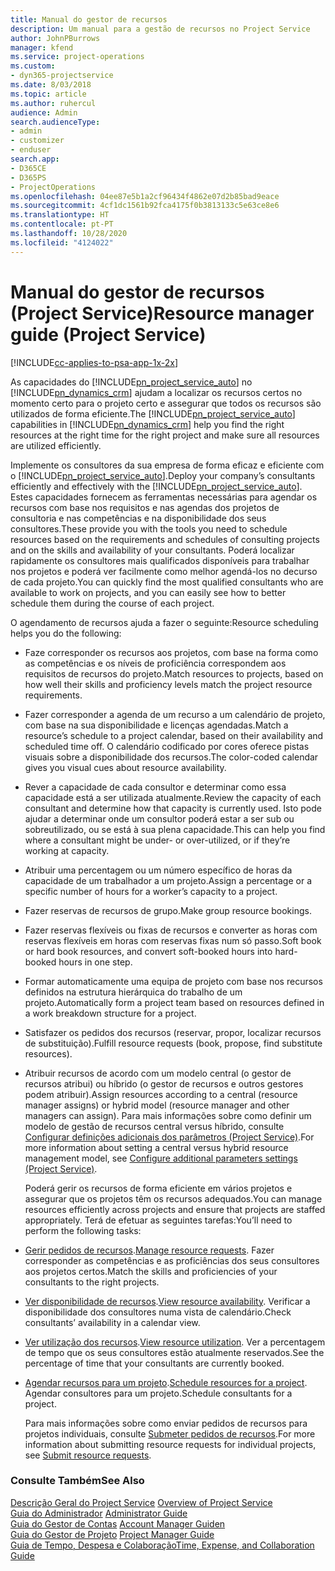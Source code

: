 ```yaml
---
title: Manual do gestor de recursos
description: Um manual para a gestão de recursos no Project Service
author: JohnPBurrows
manager: kfend
ms.service: project-operations
ms.custom:
- dyn365-projectservice
ms.date: 8/03/2018
ms.topic: article
ms.author: ruhercul
audience: Admin
search.audienceType:
- admin
- customizer
- enduser
search.app:
- D365CE
- D365PS
- ProjectOperations
ms.openlocfilehash: 04ee87e5b1a2cf96434f4862e07d2b85bad9eace
ms.sourcegitcommit: 4cf1dc1561b92fca4175f0b3813133c5e63ce8e6
ms.translationtype: HT
ms.contentlocale: pt-PT
ms.lasthandoff: 10/28/2020
ms.locfileid: "4124022"
---
```

# <a name="resource-manager-guide-project-service"></a><span data-ttu-id="c6c31-103">Manual do gestor de recursos (Project Service)</span><span class="sxs-lookup"><span data-stu-id="c6c31-103">Resource manager guide (Project Service)</span></span>

[!INCLUDE[cc-applies-to-psa-app-1x-2x](../includes/cc-applies-to-psa-app-1x-2x.md)]

<span data-ttu-id="c6c31-104">As capacidades do [!INCLUDE[pn_project_service_auto](../includes/pn-project-service-auto.md)] no [!INCLUDE[pn_dynamics_crm](../includes/pn-dynamics-crm.md)] ajudam a localizar os recursos certos no momento certo para o projeto certo e assegurar que todos os recursos são utilizados de forma eficiente.</span><span class="sxs-lookup"><span data-stu-id="c6c31-104">The [!INCLUDE[pn_project_service_auto](../includes/pn-project-service-auto.md)] capabilities in [!INCLUDE[pn_dynamics_crm](../includes/pn-dynamics-crm.md)] help you find the right resources at the right time for the right project and make sure all resources are utilized efficiently.</span></span>  
  
 <span data-ttu-id="c6c31-105">Implemente os consultores da sua empresa de forma eficaz e eficiente com o [!INCLUDE[pn_project_service_auto](../includes/pn-project-service-auto.md)].</span><span class="sxs-lookup"><span data-stu-id="c6c31-105">Deploy your company’s consultants efficiently and effectively with the [!INCLUDE[pn_project_service_auto](../includes/pn-project-service-auto.md)].</span></span> <span data-ttu-id="c6c31-106">Estes capacidades fornecem as ferramentas necessárias para agendar os recursos com base nos requisitos e nas agendas dos projetos de consultoria e nas competências e na disponibilidade dos seus consultores.</span><span class="sxs-lookup"><span data-stu-id="c6c31-106">These provide you with the tools you need to schedule resources based on the requirements and schedules of consulting projects and on the skills and availability of your consultants.</span></span> <span data-ttu-id="c6c31-107">Poderá localizar rapidamente os consultores mais qualificados disponíveis para trabalhar nos projetos e poderá ver facilmente como melhor agendá-los no decurso de cada projeto.</span><span class="sxs-lookup"><span data-stu-id="c6c31-107">You can quickly find the most qualified consultants who are available to work on projects, and you can easily see how to better schedule them during the course of each project.</span></span>  
  
 <span data-ttu-id="c6c31-108">O agendamento de recursos ajuda a fazer o seguinte:</span><span class="sxs-lookup"><span data-stu-id="c6c31-108">Resource scheduling helps you do the following:</span></span>  
  
- <span data-ttu-id="c6c31-109">Faze corresponder os recursos aos projetos, com base na forma como as competências e os níveis de proficiência correspondem aos requisitos de recursos do projeto.</span><span class="sxs-lookup"><span data-stu-id="c6c31-109">Match resources to projects, based on how well their skills and proficiency levels match the project resource requirements.</span></span>  
  
- <span data-ttu-id="c6c31-110">Fazer corresponder a agenda de um recurso a um calendário de projeto, com base na sua disponibilidade e licenças agendadas.</span><span class="sxs-lookup"><span data-stu-id="c6c31-110">Match a resource’s schedule to a project calendar, based on their availability and scheduled time off.</span></span> <span data-ttu-id="c6c31-111">O calendário codificado por cores oferece pistas visuais sobre a disponibilidade dos recursos.</span><span class="sxs-lookup"><span data-stu-id="c6c31-111">The color-coded calendar gives you visual cues about resource availability.</span></span>  
  
- <span data-ttu-id="c6c31-112">Rever a capacidade de cada consultor e determinar como essa capacidade está a ser utilizada atualmente.</span><span class="sxs-lookup"><span data-stu-id="c6c31-112">Review the capacity of each consultant and determine how that capacity is currently used.</span></span> <span data-ttu-id="c6c31-113">Isto pode ajudar a determinar onde um consultor poderá estar a ser sub ou sobreutilizado, ou se está à sua plena capacidade.</span><span class="sxs-lookup"><span data-stu-id="c6c31-113">This can help you find where a consultant might be under- or over-utilized, or if they’re working at capacity.</span></span>  
  
- <span data-ttu-id="c6c31-114">Atribuir uma percentagem ou um número específico de horas da capacidade de um trabalhador a um projeto.</span><span class="sxs-lookup"><span data-stu-id="c6c31-114">Assign a percentage or a specific number of hours for a worker’s capacity to a project.</span></span>  
  
- <span data-ttu-id="c6c31-115">Fazer reservas de recursos de grupo.</span><span class="sxs-lookup"><span data-stu-id="c6c31-115">Make group resource bookings.</span></span>  
  
- <span data-ttu-id="c6c31-116">Fazer reservas flexíveis ou fixas de recursos e converter as horas com reservas flexíveis em horas com reservas fixas num só passo.</span><span class="sxs-lookup"><span data-stu-id="c6c31-116">Soft book or hard book resources, and convert soft-booked hours into hard-booked hours in one step.</span></span>  
  
- <span data-ttu-id="c6c31-117">Formar automaticamente uma equipa de projeto com base nos recursos definidos na estrutura hierárquica do trabalho de um projeto.</span><span class="sxs-lookup"><span data-stu-id="c6c31-117">Automatically form a project team based on resources defined in a work breakdown structure for a project.</span></span>  
  
- <span data-ttu-id="c6c31-118">Satisfazer os pedidos dos recursos (reservar, propor, localizar recursos de substituição).</span><span class="sxs-lookup"><span data-stu-id="c6c31-118">Fulfill resource requests (book, propose, find substitute resources).</span></span>  
  
- <span data-ttu-id="c6c31-119">Atribuir recursos de acordo com um modelo central (o gestor de recursos atribui) ou híbrido (o gestor de recursos e outros gestores podem atribuir).</span><span class="sxs-lookup"><span data-stu-id="c6c31-119">Assign resources according to a central (resource manager assigns) or hybrid model (resource manager and other managers can assign).</span></span> <span data-ttu-id="c6c31-120">Para mais informações sobre como definir um modelo de gestão de recursos central versus híbrido, consulte [Configurar definições adicionais dos parâmetros (Project Service)](../psa/configure-additional-parameters-settings.md).</span><span class="sxs-lookup"><span data-stu-id="c6c31-120">For more information about setting a central versus hybrid resource management model, see [Configure additional parameters settings (Project Service)](../psa/configure-additional-parameters-settings.md).</span></span>  
  
  <span data-ttu-id="c6c31-121">Poderá gerir os recursos de forma eficiente em vários projetos e assegurar que os projetos têm os recursos adequados.</span><span class="sxs-lookup"><span data-stu-id="c6c31-121">You can manage resources efficiently across projects and ensure that projects are staffed appropriately.</span></span> <span data-ttu-id="c6c31-122">Terá de efetuar as seguintes tarefas:</span><span class="sxs-lookup"><span data-stu-id="c6c31-122">You’ll need to perform the following tasks:</span></span>  
  
- <span data-ttu-id="c6c31-123">[Gerir pedidos de recursos](../psa/manage-resource-requests.md).</span><span class="sxs-lookup"><span data-stu-id="c6c31-123">[Manage resource requests](../psa/manage-resource-requests.md).</span></span> <span data-ttu-id="c6c31-124">Fazer corresponder as competências e as proficiências dos seus consultores aos projetos certos.</span><span class="sxs-lookup"><span data-stu-id="c6c31-124">Match the skills and proficiencies of your consultants to the right projects.</span></span>  
  
- <span data-ttu-id="c6c31-125">[Ver disponibilidade de recursos](../psa/view-resource-availability.md).</span><span class="sxs-lookup"><span data-stu-id="c6c31-125">[View resource availability](../psa/view-resource-availability.md).</span></span> <span data-ttu-id="c6c31-126">Verificar a disponibilidade dos consultores numa vista de calendário.</span><span class="sxs-lookup"><span data-stu-id="c6c31-126">Check consultants’ availability in a calendar view.</span></span>  
  
- <span data-ttu-id="c6c31-127">[Ver utilização dos recursos](../psa/view-resource-utilization.md).</span><span class="sxs-lookup"><span data-stu-id="c6c31-127">[View resource utilization](../psa/view-resource-utilization.md).</span></span> <span data-ttu-id="c6c31-128">Ver a percentagem de tempo que os seus consultores estão atualmente reservados.</span><span class="sxs-lookup"><span data-stu-id="c6c31-128">See the percentage of time that your consultants are currently booked.</span></span>  
  
- <span data-ttu-id="c6c31-129">[Agendar recursos para um projeto](../psa/schedule-resources-project.md).</span><span class="sxs-lookup"><span data-stu-id="c6c31-129">[Schedule resources for a project](../psa/schedule-resources-project.md).</span></span> <span data-ttu-id="c6c31-130">Agendar consultores para um projeto.</span><span class="sxs-lookup"><span data-stu-id="c6c31-130">Schedule consultants for a project.</span></span>  
  
  <span data-ttu-id="c6c31-131">Para mais informações sobre como enviar pedidos de recursos para projetos individuais, consulte [Submeter pedidos de recursos](../psa/submit-resource-requests.md).</span><span class="sxs-lookup"><span data-stu-id="c6c31-131">For more information about submitting resource requests for individual projects, see [Submit resource requests](../psa/submit-resource-requests.md).</span></span>  
  
### <a name="see-also"></a><span data-ttu-id="c6c31-132">Consulte Também</span><span class="sxs-lookup"><span data-stu-id="c6c31-132">See Also</span></span>  
 <span data-ttu-id="c6c31-133">[Descrição Geral do Project Service](../psa/overview.md) </span><span class="sxs-lookup"><span data-stu-id="c6c31-133">[Overview of Project Service](../psa/overview.md) </span></span>  
 <span data-ttu-id="c6c31-134">[Guia do Administrador](../psa/admin-guide.md) </span><span class="sxs-lookup"><span data-stu-id="c6c31-134">[Administrator Guide](../psa/admin-guide.md) </span></span>  
 <span data-ttu-id="c6c31-135">[Guia do Gestor de Contas](../psa/account-manager-guide.md) </span><span class="sxs-lookup"><span data-stu-id="c6c31-135">[Account Manager Guiden](../psa/account-manager-guide.md) </span></span>  
 <span data-ttu-id="c6c31-136">[Guia do Gestor de Projeto](../psa/project-manager-guide.md) </span><span class="sxs-lookup"><span data-stu-id="c6c31-136">[Project Manager Guide](../psa/project-manager-guide.md) </span></span>  
 [<span data-ttu-id="c6c31-137">Guia de Tempo, Despesa e Colaboração</span><span class="sxs-lookup"><span data-stu-id="c6c31-137">Time, Expense, and Collaboration Guide</span></span>](../psa/time-expense-collaboration-guide.md)
